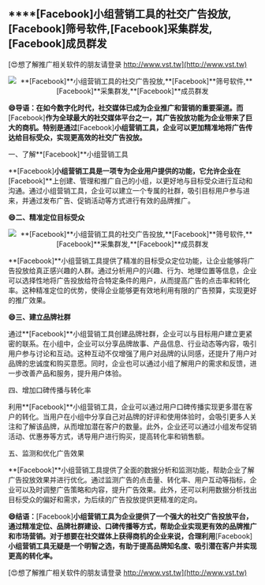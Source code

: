 ## ****[Facebook]**小组营销工具的社交广告投放,**[Facebook]**筛号软件,**[Facebook]**采集群发,**[Facebook]**成员群发**

[😍想了解推广相关软件的朋友请登录 http://www.vst.tw](http://www.vst.tw)

 <center><img src="https://vst.tw/MP4/tuiguang/png/7.png" alt="**[Facebook]**小组营销工具的社交广告投放,**[Facebook]**筛号软件,**[Facebook]**采集群发,**[Facebook]**成员群发"></center>

**😄导语：在如今数字化时代，社交媒体已成为企业推广和营销的重要渠道。而**[Facebook]**作为全球最大的社交媒体平台之一，其广告投放功能为企业带来了巨大的商机。特别是通过**[Facebook]**小组营销工具，企业可以更加精准地将广告传达给目标受众，实现更高效的社交广告投放。**

一、了解**[Facebook]**小组营销工具

**[Facebook]**小组营销工具是一项专为企业用户提供的功能，它允许企业在**[Facebook]**上创建、管理和推广自己的小组，以更好地与目标受众进行互动和沟通。通过小组营销工具，企业可以建立一个专属的社群，吸引目标用户参与进来，并通过发布广告、促销活动等方式进行有效的品牌推广。

**😄二、精准定位目标受众**

 <center><img src="https://vst.tw/MP4/tuiguang/png/2.png" alt="**[Facebook]**小组营销工具的社交广告投放,**[Facebook]**筛号软件,**[Facebook]**采集群发,**[Facebook]**成员群发"></center>

**[Facebook]**小组营销工具提供了精准的目标受众定位功能，让企业能够将广告投放给真正感兴趣的人群。通过分析用户的兴趣、行为、地理位置等信息，企业可以选择性地将广告投放给符合特定条件的用户，从而提高广告的点击率和转化率。这种精准定位的优势，使得企业能够更有效地利用有限的广告预算，实现更好的推广效果。

**😄三、建立品牌社群**

通过**[Facebook]**小组营销工具创建品牌社群，企业可以与目标用户建立更紧密的联系。在小组中，企业可以分享品牌故事、产品信息、行业动态等内容，吸引用户参与讨论和互动。这种互动不仅增强了用户对品牌的认同感，还提升了用户对品牌的忠诚度和购买意愿。同时，企业也可以通过小组了解用户的需求和反馈，进一步改善产品和服务，提升用户体验。

四、增加口碑传播与转化率

利用**[Facebook]**小组营销工具，企业可以通过用户口碑传播实现更多潜在客户的转化。当用户在小组中分享自己对品牌的好评和使用体验时，会吸引更多人关注和了解该品牌，从而增加潜在客户的数量。此外，企业还可以通过小组发布促销活动、优惠券等方式，诱导用户进行购买，提高转化率和销售额。

五、监测和优化广告效果

**[Facebook]**小组营销工具提供了全面的数据分析和监测功能，帮助企业了解广告投放效果并进行优化。通过监测广告的点击量、转化率、用户互动等指标，企业可以及时调整广告策略和内容，提升广告效果。此外，还可以利用数据分析找出目标受众的偏好和需求，为后续的广告投放提供更精准的定向。

**😄结语：**[Facebook]**小组营销工具为企业提供了一个强大的社交广告投放平台，通过精准定位、品牌社群建设、口碑传播等方式，帮助企业实现更有效的品牌推广和市场营销。对于想要在社交媒体上获得商机的企业来说，合理利用**[Facebook]**小组营销工具无疑是一个明智之选，有助于提高品牌知名度、吸引潜在客户并实现更高的转化率。**

[😍想了解推广相关软件的朋友请登录 http://www.vst.tw](http://www.vst.tw)



